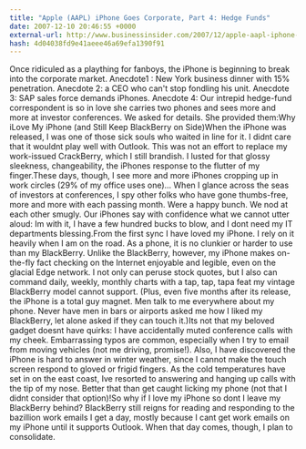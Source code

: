 ```yaml
---
title: "Apple (AAPL) iPhone Goes Corporate, Part 4: Hedge Funds"
date: 2007-12-10 20:46:55 +0000
external-url: http://www.businessinsider.com/2007/12/apple-aapl-iphone-goes-corporate-part-4-hedge-funds
hash: 4d04038fd9e41aeee46a69efa1390f91
---
```


Once ridiculed as a plaything for fanboys, the iPhone is beginning to break into the corporate market. Anecdote1 : New York business dinner with 15% penetration. Anecdote 2: a CEO who can't stop fondling his unit. Anecdote 3: SAP sales force demands iPhones. Anecdote 4: Our intrepid hedge-fund correspondent is so in love she carries two phones and sees more and more at investor conferences. We asked for details. She provided them:Why iLove My iPhone (and Still Keep BlackBerry on Side)When the iPhone was released, I was one of those sick souls who waited in line for it. I didnt care that it wouldnt play well with Outlook. This was not an effort to replace my work-issued CrackBerry, which I still brandish. I lusted for that glossy sleekness, changeability, the iPhones response to the flutter of my finger.These days, though, I see more and more iPhones cropping up in work circles (29% of my office uses one)... 
        When I glance across the seas of investors at conferences, I spy other
folks who have gone thumbs-free, more and more with each passing month.
Were a happy bunch. We nod at each other smugly. Our iPhones say with
confidence what we cannot utter aloud: Im with it, I have a few
hundred bucks to blow, and I dont need my IT departments blessing.From the first sync I have loved my iPhone. I rely on it
heavily when I am on the road. As a phone, it is no clunkier or harder
to use than my BlackBerry. Unlike the BlackBerry, however, my iPhone
makes on-the-fly fact checking on the Internet enjoyable and legible,
even on the glacial Edge network. I not only can peruse stock quotes,
but I also can command daily, weekly, monthly charts with a tap, tap,
tapa feat my vintage BlackBerry model cannot support. (Plus, even five months after its release, the iPhone is a total guy magnet. Men talk to me everywhere about my phone. Never have men in bars or airports asked me how I liked my BlackBerry, let alone asked if they can touch it.)Its not
that my beloved gadget doesnt have quirks: I have accidentally muted
conference calls with my cheek. Embarrassing typos are common,
especially when I try to email from moving vehicles (not me driving,
promise!). Also, I have discovered the iPhone is hard to answer in
winter weather, since I cannot make the touch screen respond to gloved
or frigid fingers. As the cold temperatures have set in on the east
coast, Ive resorted to answering and hanging up calls with the tip of
my nose. Better that than get caught licking my phone (not that I
didnt consider that option)!So why if I love my iPhone so
dont I leave my BlackBerry behind? BlackBerry still reigns for reading
and responding to the bazillion work emails I get a day, mostly because
I cant get work emails on my iPhone until it supports Outlook. When
that day comes, though, I plan to consolidate.
